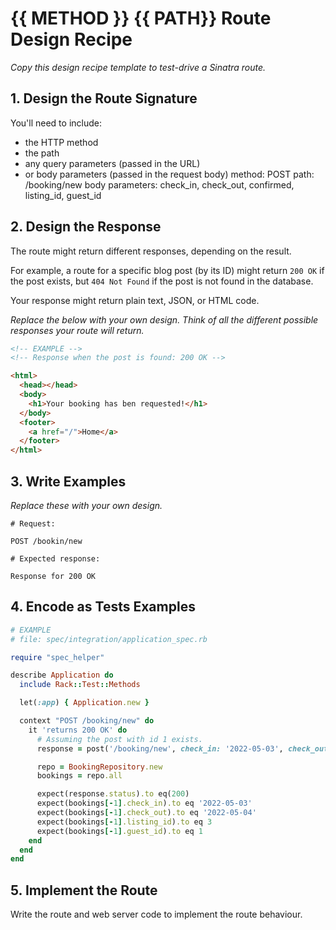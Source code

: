 # {{ METHOD }} {{ PATH}} Route Design Recipe

_Copy this design recipe template to test-drive a Sinatra route._

## 1. Design the Route Signature

You'll need to include:
  * the HTTP method
  * the path
  * any query parameters (passed in the URL)
  * or body parameters (passed in the request body)
  method: POST
  path: /booking/new
  body parameters: check_in, check_out, confirmed, listing_id, guest_id

## 2. Design the Response

The route might return different responses, depending on the result.

For example, a route for a specific blog post (by its ID) might return `200 OK` if the post exists, but `404 Not Found` if the post is not found in the database.

Your response might return plain text, JSON, or HTML code. 

_Replace the below with your own design. Think of all the different possible responses your route will return._

```html
<!-- EXAMPLE -->
<!-- Response when the post is found: 200 OK -->

<html>
  <head></head>
  <body>
    <h1>Your booking has ben requested!</h1>
  </body>
  <footer>
    <a href="/">Home</a>
  </footer>
</html>
```
## 3. Write Examples

_Replace these with your own design._

```
# Request:

POST /bookin/new

# Expected response:

Response for 200 OK
```

## 4. Encode as Tests Examples

```ruby
# EXAMPLE
# file: spec/integration/application_spec.rb

require "spec_helper"

describe Application do
  include Rack::Test::Methods

  let(:app) { Application.new }

  context "POST /booking/new" do
    it 'returns 200 OK' do
      # Assuming the post with id 1 exists.
      response = post('/booking/new', check_in: '2022-05-03', check_out: '2022-05-04', confirmed: false, listing_id: 3, guest_id: 1)

      repo = BookingRepository.new
      bookings = repo.all

      expect(response.status).to eq(200)
      expect(bookings[-1].check_in).to eq '2022-05-03'
      expect(bookings[-1].check_out).to eq '2022-05-04'
      expect(bookings[-1].listing_id).to eq 3
      expect(bookings[-1].guest_id).to eq 1
    end
  end
end
```

## 5. Implement the Route

Write the route and web server code to implement the route behaviour.